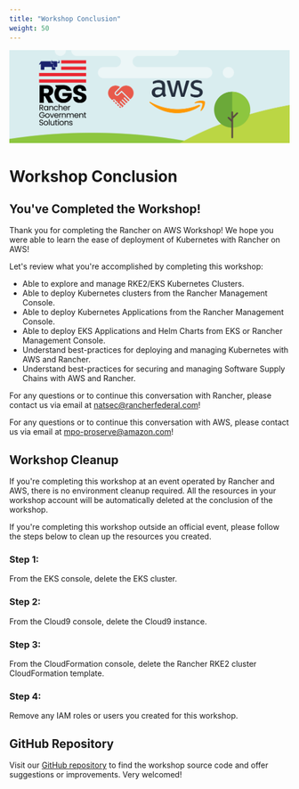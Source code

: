 ```yaml
---
title: "Workshop Conclusion"
weight: 50
---
```


![rgs-aws-banner](/static/images/rgs-aws-banner.png)

# Workshop Conclusion
## You've Completed the Workshop!

Thank you for completing the Rancher on AWS Workshop! We hope you were able to learn the ease of deployment of Kubernetes with Rancher on AWS!

Let's review what you're accomplished by completing this workshop:
* Able to explore and manage RKE2/EKS Kubernetes Clusters.
* Able to deploy Kubernetes clusters from the Rancher Management Console.
* Able to deploy Kubernetes Applications from the Rancher Management Console.
* Able to deploy EKS Applications and Helm Charts from EKS or Rancher Management Console.
* Understand best-practices for deploying and managing Kubernetes with AWS and Rancher.
* Understand best-practices for securing and managing Software Supply Chains with AWS and Rancher.

For any questions or to continue this conversation with Rancher, please contact us via email at natsec@rancherfederal.com!

For any questions or to continue this conversation with AWS, please contact us via email at mpo-proserve@amazon.com!


## Workshop Cleanup
If you're completing this workshop at an event operated by Rancher and AWS, 
there is no environment cleanup required. All the resources in your workshop
account will be automatically deleted at the conclusion of the workshop.

If you're completing this workshop outside an official event, please follow the steps below to clean up the resources you created.

### Step 1:
From the EKS console, delete the EKS cluster.

### Step 2:
From the Cloud9 console, delete the Cloud9 instance.

### Step 3:
From the CloudFormation console, delete the Rancher RKE2 cluster 
CloudFormation template.

### Step 4:
Remove any IAM roles or users you created for this workshop.

## GitHub Repository
Visit our [GitHub repository](https://github.com/aws-samples/rancher-on-aws-workshop) to find the workshop source code and offer suggestions or improvements. Very welcomed!